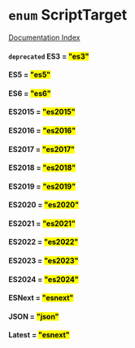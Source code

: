 # `enum` ScriptTarget

[Documentation Index](../README.md)

#### `deprecated` ES3 = <mark>"es3"</mark>



#### ES5 = <mark>"es5"</mark>



#### ES6 = <mark>"es6"</mark>



#### ES2015 = <mark>"es2015"</mark>



#### ES2016 = <mark>"es2016"</mark>



#### ES2017 = <mark>"es2017"</mark>



#### ES2018 = <mark>"es2018"</mark>



#### ES2019 = <mark>"es2019"</mark>



#### ES2020 = <mark>"es2020"</mark>



#### ES2021 = <mark>"es2021"</mark>



#### ES2022 = <mark>"es2022"</mark>



#### ES2023 = <mark>"es2023"</mark>



#### ES2024 = <mark>"es2024"</mark>



#### ESNext = <mark>"esnext"</mark>



#### JSON = <mark>"json"</mark>



#### Latest = <mark>"esnext"</mark>



